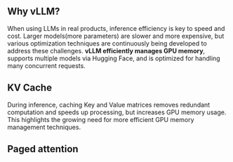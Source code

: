 ## Why vLLM?
When using LLMs in real products, inference efficiency is key to speed and cost. Larger models(more parameters) are slower and more expensive, but various optimization techniques are continuously being developed to address these challenges. **vLLM efficiently manages GPU memory**, supports multiple models via Hugging Face, and is optimized for handling many concurrent requests.  

## KV Cache
During inference, caching Key and Value matrices removes redundant computation and speeds up processing, but increases GPU memory usage. This highlights the growing need for more efficient GPU memory management techniques.  

## Paged attention



